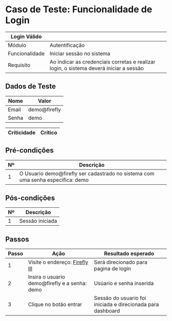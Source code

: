 # Caso de Teste: Funcionalidade de Login

| Login Válido |                |
|--------------|----------------|
| Módulo       | Autentificação |
| Funcionalidade | Iniciar sessão no sistema |
| Requisito    | Ao indicar as credenciais corretas e realizar login, o sistema deverá iniciar a sessão |

## Dados de Teste

| Nome  | Valor |
|------ |-------|
| Email | demo@firefly |
| Senha | demo |

| Criticidade | Crítico |
|-------------|---------| 

## Pré-condições

| Nº | Descrição |
| -- | ----------|
| 1 | O Usuario demo@firefly ser cadastrado no sistema com uma senha específica: demo |

## Pós-condições

| Nº |  Descrição |
| -- |----------- |
| 1 | Sessão iniciada |    

## Passos

| Passo | Ação | Resultado esperado | 
|------|------|----------------------|
| 1 | Visite o endereço: [Firefly III](https://demo.firefly-iii.org/login) | Será direcionado para pagina de login |
| 2 | Insira o usuario demo@firefly e a senha: demo | Usúario e senha inserida |
| 3 | Clique no botão entrar | Sessão do usuario foi iniciada e direcionada para dashboard |